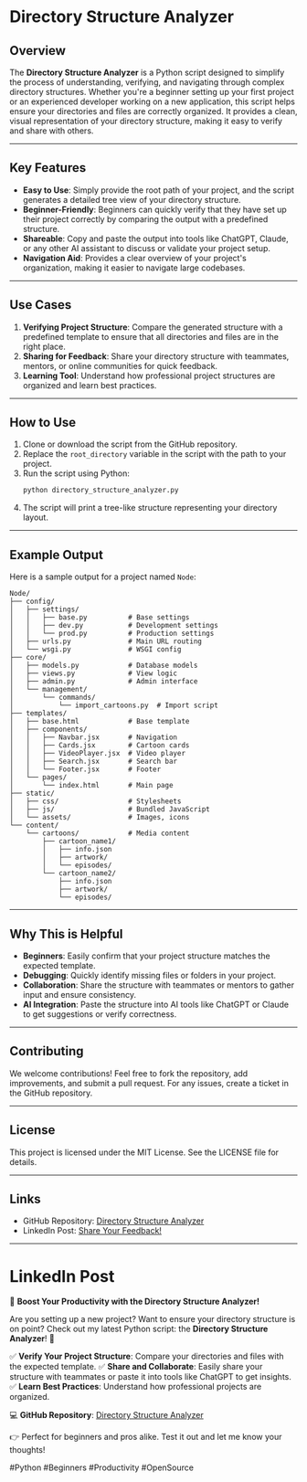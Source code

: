 
# Directory Structure Analyzer

## Overview
The **Directory Structure Analyzer** is a Python script designed to simplify the process of understanding, verifying, and navigating through complex directory structures. Whether you're a beginner setting up your first project or an experienced developer working on a new application, this script helps ensure your directories and files are correctly organized. It provides a clean, visual representation of your directory structure, making it easy to verify and share with others.

---

## Key Features
- **Easy to Use**: Simply provide the root path of your project, and the script generates a detailed tree view of your directory structure.
- **Beginner-Friendly**: Beginners can quickly verify that they have set up their project correctly by comparing the output with a predefined structure.
- **Shareable**: Copy and paste the output into tools like ChatGPT, Claude, or any other AI assistant to discuss or validate your project setup.
- **Navigation Aid**: Provides a clear overview of your project's organization, making it easier to navigate large codebases.

---

## Use Cases
1. **Verifying Project Structure**: Compare the generated structure with a predefined template to ensure that all directories and files are in the right place.
2. **Sharing for Feedback**: Share your directory structure with teammates, mentors, or online communities for quick feedback.
3. **Learning Tool**: Understand how professional project structures are organized and learn best practices.

---

## How to Use
1. Clone or download the script from the GitHub repository.
2. Replace the `root_directory` variable in the script with the path to your project.
3. Run the script using Python:
   ```bash
   python directory_structure_analyzer.py
   ```
4. The script will print a tree-like structure representing your directory layout.

---

## Example Output
Here is a sample output for a project named `Node`:
```
Node/
├── config/
│   ├── settings/
│   │   ├── base.py          # Base settings
│   │   ├── dev.py           # Development settings
│   │   └── prod.py          # Production settings
│   ├── urls.py              # Main URL routing
│   └── wsgi.py              # WSGI config
├── core/
│   ├── models.py            # Database models
│   ├── views.py             # View logic
│   ├── admin.py             # Admin interface
│   └── management/
│       └── commands/
│           └── import_cartoons.py  # Import script
├── templates/
│   ├── base.html            # Base template
│   ├── components/
│   │   ├── Navbar.jsx       # Navigation
│   │   ├── Cards.jsx        # Cartoon cards
│   │   ├── VideoPlayer.jsx  # Video player
│   │   ├── Search.jsx       # Search bar
│   │   └── Footer.jsx       # Footer
│   └── pages/
│       └── index.html       # Main page
├── static/
│   ├── css/                 # Stylesheets
│   ├── js/                  # Bundled JavaScript
│   └── assets/              # Images, icons
└── content/
    └── cartoons/            # Media content
        ├── cartoon_name1/
        │   ├── info.json
        │   ├── artwork/
        │   └── episodes/
        └── cartoon_name2/
            ├── info.json
            ├── artwork/
            └── episodes/
```

---

## Why This is Helpful
- **Beginners**: Easily confirm that your project structure matches the expected template.
- **Debugging**: Quickly identify missing files or folders in your project.
- **Collaboration**: Share the structure with teammates or mentors to gather input and ensure consistency.
- **AI Integration**: Paste the structure into AI tools like ChatGPT or Claude to get suggestions or verify correctness.

---

## Contributing
We welcome contributions! Feel free to fork the repository, add improvements, and submit a pull request. For any issues, create a ticket in the GitHub repository.

---

## License
This project is licensed under the MIT License. See the LICENSE file for details.

---

## Links
- GitHub Repository: [Directory Structure Analyzer](https://github.com/yourusername/directory-structure-analyzer)
- LinkedIn Post: [Share Your Feedback!](https://linkedin.com)

---

# LinkedIn Post
🚀 **Boost Your Productivity with the Directory Structure Analyzer!**

Are you setting up a new project? Want to ensure your directory structure is on point? Check out my latest Python script: the **Directory Structure Analyzer**! 🎉

✅ **Verify Your Project Structure**: Compare your directories and files with the expected template.
✅ **Share and Collaborate**: Easily share your structure with teammates or paste it into tools like ChatGPT to get insights.
✅ **Learn Best Practices**: Understand how professional projects are organized.

💻 **GitHub Repository**: [Directory Structure Analyzer](https://github.com/yourusername/directory-structure-analyzer)

👉 Perfect for beginners and pros alike. Test it out and let me know your thoughts!

#Python #Beginners #Productivity #OpenSource

